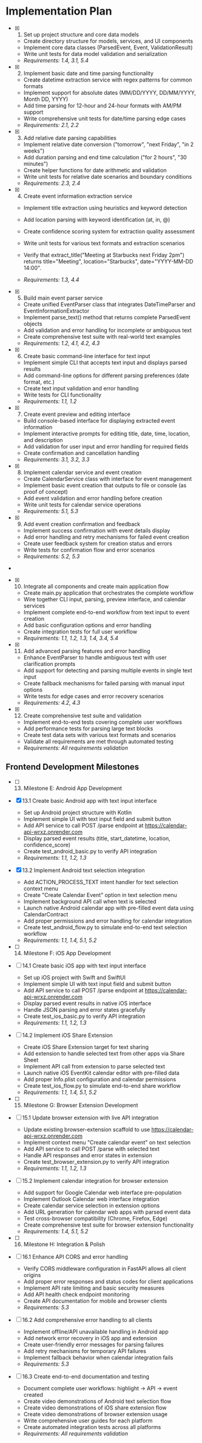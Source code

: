 # Implementation Plan

- [x] 1. Set up project structure and core data models








  - Create directory structure for models, services, and UI components
  - Implement core data classes (ParsedEvent, Event, ValidationResult)
  - Write unit tests for data model validation and serialization
  - _Requirements: 1.4, 3.1, 5.4_

- [x] 2. Implement basic date and time parsing functionality







  - Create datetime extraction service with regex patterns for common formats
  - Implement support for absolute dates (MM/DD/YYYY, DD/MM/YYYY, Month DD, YYYY)
  - Add time parsing for 12-hour and 24-hour formats with AM/PM support
  - Write comprehensive unit tests for date/time parsing edge cases
  - _Requirements: 2.1, 2.2_

- [x] 3. Add relative date parsing capabilities





  - Implement relative date conversion ("tomorrow", "next Friday", "in 2 weeks")
  - Add duration parsing and end time calculation ("for 2 hours", "30 minutes")
  - Create helper functions for date arithmetic and validation
  - Write unit tests for relative date scenarios and boundary conditions
  - _Requirements: 2.3, 2.4_

- [x] 4. Create event information extraction service









  - Implement title extraction using heuristics and keyword detection
  - Add location parsing with keyword identification (at, in, @)
  - Create confidence scoring system for extraction quality assessment
  - Write unit tests for various text formats and extraction scenarios
  - Verify that extract_title("Meeting at Starbucks next Friday 2pm") returns title="Meeting", location="Starbucks", date="YYYY-MM-DD 14:00".

  - _Requirements: 1.3, 4.4_

- [x] 5. Build main event parser service






  - Create unified EventParser class that integrates DateTimeParser and EventInformationExtractor
  - Implement parse_text() method that returns complete ParsedEvent objects
  - Add validation and error handling for incomplete or ambiguous text
  - Create comprehensive test suite with real-world text examples
  - _Requirements: 1.2, 4.1, 4.2, 4.3_

- [x] 6. Create basic command-line interface for text input








  - Implement simple CLI that accepts text input and displays parsed results
  - Add command-line options for different parsing preferences (date format, etc.)
  - Create text input validation and error handling
  - Write tests for CLI functionality
  - _Requirements: 1.1, 1.2_

- [x] 7. Create event preview and editing interface






  - Build console-based interface for displaying extracted event information
  - Implement interactive prompts for editing title, date, time, location, and description
  - Add validation for user input and error handling for required fields
  - Create confirmation and cancellation handling
  - _Requirements: 3.1, 3.2, 3.3_

- [x] 8. Implement calendar service and event creation





  - Create CalendarService class with interface for event management
  - Implement basic event creation that outputs to file or console (as proof of concept)
  - Add event validation and error handling before creation
  - Write unit tests for calendar service operations
  - _Requirements: 5.1, 5.3_

- [x] 9. Add event creation confirmation and feedback





  - Implement success confirmation with event details display
  - Add error handling and retry mechanisms for failed event creation
  - Create user feedback system for creation status and errors
  - Write tests for confirmation flow and error scenarios
  - _Requirements: 5.2, 5.3_
-

- [x] 10. Integrate all components and create main application flow











  - Create main.py application that orchestrates the complete workflow
  - Wire together CLI input, parsing, preview interface, and calendar services
  - Implement complete end-to-end workflow from text input to event creation
  - Add basic configuration options and error handling
  - Create integration tests for full user workflow
  - _Requirements: 1.1, 1.2, 1.3, 1.4, 3.4, 5.4_

- [x] 11. Add advanced parsing features and error handling





  - Enhance EventParser to handle ambiguous text with user clarification prompts
  - Add support for detecting and parsing multiple events in single text input
  - Create fallback mechanisms for failed parsing with manual input options
  - Write tests for edge cases and error recovery scenarios
  - _Requirements: 4.2, 4.3_

- [x] 12. Create comprehensive test suite and validation





  - Implement end-to-end tests covering complete user workflows
  - Add performance tests for parsing large text blocks
  - Create test data sets with various text formats and scenarios
  - Validate all requirements are met through automated testing
  - _Requirements: All requirements validation_

## Frontend Development Milestones

- [ ] 13. Milestone E: Android App Development
- [x] 13.1 Create basic Android app with text input interface


  - Set up Android project structure with Kotlin
  - Implement simple UI with text input field and submit button
  - Add API service to call POST /parse endpoint at https://calendar-api-wrxz.onrender.com
  - Display parsed event results (title, start_datetime, location, confidence_score)
  - Create test_android_basic.py to verify API integration
  - _Requirements: 1.1, 1.2, 1.3_

- [x] 13.2 Implement Android text selection integration





  - Add ACTION_PROCESS_TEXT intent handler for text selection context menu
  - Create "Create Calendar Event" option in text selection menu
  - Implement background API call when text is selected
  - Launch native Android calendar app with pre-filled event data using CalendarContract
  - Add proper permissions and error handling for calendar integration
  - Create test_android_flow.py to simulate end-to-end text selection workflow
  - _Requirements: 1.1, 1.4, 5.1, 5.2_

- [ ] 14. Milestone F: iOS App Development  
- [ ] 14.1 Create basic iOS app with text input interface
  - Set up iOS project with Swift and SwiftUI
  - Implement simple UI with text input field and submit button
  - Add API service to call POST /parse endpoint at https://calendar-api-wrxz.onrender.com
  - Display parsed event results in native iOS interface
  - Handle JSON parsing and error states gracefully
  - Create test_ios_basic.py to verify API integration
  - _Requirements: 1.1, 1.2, 1.3_

- [ ] 14.2 Implement iOS Share Extension
  - Create iOS Share Extension target for text sharing
  - Add extension to handle selected text from other apps via Share Sheet
  - Implement API call from extension to parse selected text
  - Launch native iOS EventKit calendar editor with pre-filled data
  - Add proper Info.plist configuration and calendar permissions
  - Create test_ios_flow.py to simulate end-to-end share workflow
  - _Requirements: 1.1, 1.4, 5.1, 5.2_

- [ ] 15. Milestone G: Browser Extension Development
- [ ] 15.1 Update browser extension with live API integration
  - Update existing browser-extension scaffold to use https://calendar-api-wrxz.onrender.com
  - Implement context menu "Create calendar event" on text selection
  - Add API service to call POST /parse with selected text
  - Handle API responses and error states in extension
  - Create test_browser_extension.py to verify API integration
  - _Requirements: 1.1, 1.2, 1.3_

- [ ] 15.2 Implement calendar integration for browser extension
  - Add support for Google Calendar web interface pre-population
  - Implement Outlook Calendar web interface integration
  - Create calendar service selection in extension options
  - Add URL generation for calendar web apps with parsed event data
  - Test cross-browser compatibility (Chrome, Firefox, Edge)
  - Create comprehensive test suite for browser extension functionality
  - _Requirements: 1.4, 5.1, 5.2_

- [ ] 16. Milestone H: Integration & Polish
- [ ] 16.1 Enhance API CORS and error handling
  - Verify CORS middleware configuration in FastAPI allows all client origins
  - Add proper error responses and status codes for client applications
  - Implement API rate limiting and basic security measures
  - Add API health check endpoint monitoring
  - Create API documentation for mobile and browser clients
  - _Requirements: 5.3_

- [ ] 16.2 Add comprehensive error handling to all clients
  - Implement offline/API unavailable handling in Android app
  - Add network error recovery in iOS app and extension
  - Create user-friendly error messages for parsing failures
  - Add retry mechanisms for temporary API failures
  - Implement fallback behavior when calendar integration fails
  - _Requirements: 5.3_

- [ ] 16.3 Create end-to-end documentation and testing
  - Document complete user workflows: highlight → API → event created
  - Create video demonstrations of Android text selection flow
  - Create video demonstrations of iOS share extension flow  
  - Create video demonstrations of browser extension usage
  - Write comprehensive user guides for each platform
  - Create automated integration tests across all platforms
  - _Requirements: All requirements validation_